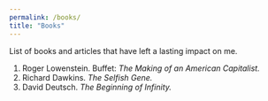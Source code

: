 ```yaml
---
permalink: /books/
title: "Books"
---
```


List of books and articles that have left a lasting impact on me. 

1. Roger Lowenstein. Buffet: *The Making of an American Capitalist.*
2. Richard Dawkins. *The Selfish Gene.*
3. David Deutsch. *The Beginning of Infinity.* 

